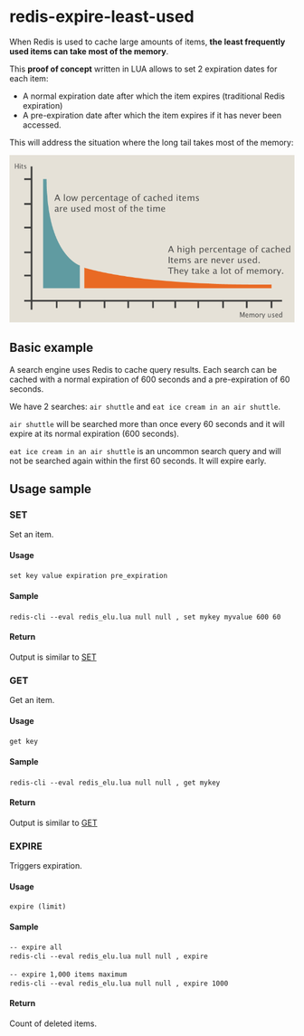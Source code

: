 # redis-expire-least-used

When Redis is used to cache large amounts of items, **the least frequently used items can take most of the memory**.

This **proof of concept** written in LUA allows to set 2 expiration dates for each item:

 - A normal expiration date after which the item expires (traditional Redis expiration)
 - A pre-expiration date after which the item expires if it has never been accessed.

This will address the situation where the long tail takes most of the memory:

![](img/long_tail.png)

## Basic example

A search engine uses Redis to cache query results. Each search can be cached with a normal expiration of 600 seconds and a pre-expiration of 60 seconds.

We have 2 searches: `air shuttle` and `eat ice cream in an air shuttle`.

`air shuttle` will be searched more than once every 60 seconds and it will expire at its normal expiration (600 seconds).

`eat ice cream in an air shuttle` is an uncommon search query and will not be searched again within the first 60 seconds. It will expire early.

## Usage sample

### SET

Set an item.

#### Usage

`set key value expiration pre_expiration`

#### Sample

`redis-cli --eval redis_elu.lua null null , set mykey myvalue 600 60`

#### Return

Output is similar to [SET](https://redis.io/commands/set)

### GET

Get an item.

#### Usage

`get key`

#### Sample

`redis-cli --eval redis_elu.lua null null , get mykey`

#### Return

Output is similar to [GET](https://redis.io/commands/get)

### EXPIRE

Triggers expiration.

#### Usage

```
expire (limit)
```

#### Sample

```
-- expire all
redis-cli --eval redis_elu.lua null null , expire

-- expire 1,000 items maximum
redis-cli --eval redis_elu.lua null null , expire 1000
```

#### Return

Count of deleted items.
